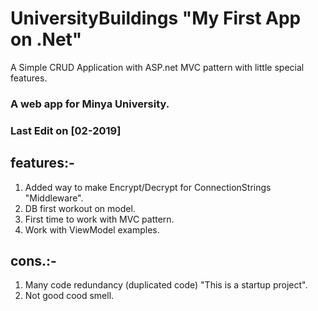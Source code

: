 # UniversityBuildings "My First App on .Net"
A Simple CRUD Application with ASP.net MVC pattern with little special features.
### A web app for Minya University.

### Last Edit on [02-2019]

## features:-
1. Added way to make Encrypt/Decrypt for ConnectionStrings "Middleware".
2. DB first workout on model.
3. First time to work with MVC pattern.
4. Work with ViewModel examples.

## cons.:-
1. Many code redundancy (duplicated code) "This is a startup project".
2. Not good cood smell.
